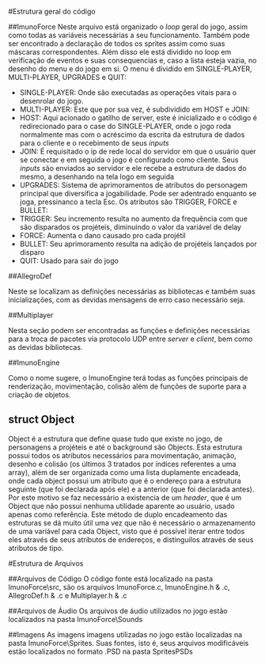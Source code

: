 #Estrutura geral do código

##ImunoForce
Neste arquivo está organizado o *loop* geral do jogo, assim como todas as variáveis necessárias a seu funcionamento. Também pode ser encontrado a declaração de todos os sprites assim como suas máscaras correspondentes. Além disso ele está dividido no loop em verificação de eventos e suas consequencias e, caso a lista esteja vazia, no desenho do menu e do jogo em si. O menu é dividido em SINGLE-PLAYER, MULTI-PLAYER, UPGRADES e QUIT:

* SINGLE-PLAYER: Onde são executadas as operações vitais para o desenrolar do jogo.
* MULTI-PLAYER: Este que por sua vez, é subdividido em HOST e JOIN:
 * HOST: Aqui acionado o gatilho de server, este é inicializado e o código é redirecionado para o case do SINGLE-PLAYER, onde o jogo roda normalmente mas com o acréscimo da escrita da estrutura de dados para o cliente e o recebimento de seus *inputs*
 * JOIN: É requisitado o ip de rede local do servidor em que o usuário quer se conectar e em seguida o jogo é configurado como cliente. Seus *inputs* são enviados ao servidor e ele recebe a estrutura de dados do mesmo, a desenhando na tela logo em seguida
* UPGRADES: Sistema de aprimoramentos de atributos do personagem principal que diversifica a jogabilidade. Pode ser adentrado enquanto se joga, pressinanco a tecla Esc. Os atributos são TRIGGER, FORCE e BULLET:
 * TRIGGER: Seu incremento resulta no aumento da frequência com que são disparados os projéteis, diminuindo o valor da variável de delay
 * FORCE: Aumenta o dano causado pro cada projétil
 * BULLET: Seu aprimoramento resulta na adição de projéteis lançados por disparo
* QUIT: Usado para sair do jogo

##AllegroDef

Neste se localizam as definições necessárias as bibliotecas e também suas inicializações, com as devidas mensagens de erro caso necessário seja.

##Multiplayer

Nesta seção podem ser encontradas as funções e definições necessárias para a troca de pacotes via protocolo UDP entre *server* e *client*, bem como as devidas bibliotecas.

##ImunoEngine

Como o nome sugere, o ImunoEngine terá todas as funções principais de renderização, movimentação, colisão além de funções de suporte para a criação de objetos.

## struct Object
Object é a estrutura que define quase tudo que existe no jogo, de personagens a projéteis e até o background são Objects. Esta estrutura possui todos os atributos necessários para movimentação, animação, desenho e colisão (os últimos 3 tratados por índices referentes a uma array), além de ser organizada como uma lista duplamente encadeada, onde cada object possui um atributo que é o endereço para a estrutura seguinte (que foi declarada após ele) e a anterior (que foi declarada antes). Por este motivo se faz necessário a existencia de um *header*, que é um Object que não possui nenhuma utilidade aparente ao usuário, usado apenas como referência. Este método de duplo encadeamento das estruturas se dá muito útil uma vez que não é necessário o armazenamento de uma variável para cada Object, visto que é possível iterar entre todos eles através de seus atributos de endereços, e distinguilos através de seus atributos de tipo.

#Estrutura de Arquivos

##Arquivos de Código
O código fonte está localizado na pasta ImunoForce\src, são os arquivos ImunoForce.c, ImunoEngine.h & .c, AllegroDef.h & .c e Multiplayer.h & .c

##Arquivos de Áudio
Os arquivos de áudio utilizados no jogo estão localizados na pasta ImunoForce\Sounds

##Imagens
As imagens imagens utilizadas no jogo estão localizadas na pasta ImunoForce\Sprites. Suas fontes, isto é, seus arquivos modificáveis estão localizados no formato .PSD na pasta SpritesPSDs